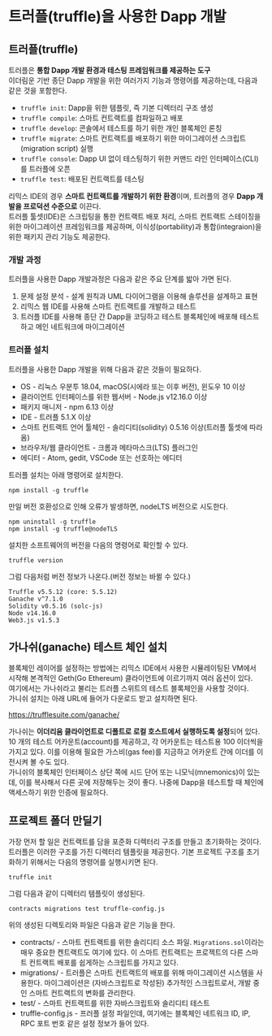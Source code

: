 # 트러플(truffle)을 사용한 Dapp 개발
  
## 트러플(truffle)
  
트러플은 **통합 Dapp 개발 환경과 테스팅 프레임워크를 제공하는 도구**  
이더림운 기반 종단 Dapp 개발을 위한 여러가지 기능과 명령어를 제공하는데, 다음과 같은 것을 포함한다.
 - `truffle init`: Dapp을 위한 템플릿, 즉 기본 디렉터리 구조 생성
 - `truffle compile`: 스마트 컨트랙트를 컴파일하고 배포
 - `truffle develop`: 콘솔에서 테스트를 하기 위한 개인 블록체인 론칭
 - `truffle migrate`: 스마트 컨트랙트를 배포하기 위한 마이그레이션 스크립트(migration script) 실행
 - `truffle console`: Dapp UI 없이 테스팅하기 위한 커맨드 라인 인터페이스(CLI)를 트러플에 오픈
 - `truffle test`: 배포된 컨트랙트를 테스팅
  
리믹스 IDE의 경우 **스마트 컨트랙트를 개발하기 위한 환경**이며, 트러플의 경우 **Dapp 개발을 프로덕션 수준으로** 이끈다.  
트러플 툴셋(IDE)은 스크립팅을 통한 컨트랙트 배포 처리, 스마트 컨트랙트 스테이징을 위한 마이그레이션 프레임워크를 제공하며, 이식성(portability)과 통합(integraion)을 위한 패키지 관리 기능도 제공한다.

### 개발 과정
  
트러플을 사용한 Dapp 개발과정은 다음과 같은 주요 단계를 밟아 가면 된다.  

1. 문제 설정 분석 - 설계 원칙과 UML 다이어그램을 이용해 솔루션을 설계하고 표현
2. 리믹스 웹 IDE를 사용해 스마트 컨트랙트를 개발하고 테스트
3. 트러플 IDE를 사용해 종단 간 Dapp을 코딩하고 테스트 블록체인에 배포해 테스트하고 메인 네트워크에 마이그레이션

### 트러플 설치

트러플을 사용한 Dapp 개발을 위해 다음과 같은 것들이 필요하다.  
 - OS - 리눅스 우분투 18.04, macOS(시에라 또는 이후 버전), 윈도우 10 이상
 - 클라이언트 인터페이스를 위한 웹서버 - Node.js v12.16.0 이상
 - 패키지 매니저 - npm 6.13 이상
 - IDE - 트러플 5.1.X 이상
 - 스마트 컨트랙트 언어 툴체인 - 솔리디티(solidity) 0.5.16 이상(트러플 툴셋에 따라옴)
 - 브라우저/웹 클라이언트 - 크롬과 메타마스크(LTS) 플러그인
 - 에디터 - Atom, gedit, VSCode 또는 선호하는 에디터

트러플 설치는 아래 명령어로 설치한다.  
```
npm install -g truffle
```
만일 버전 호환성으로 인해 오류가 발생하면, nodeLTS 버전으로 시도한다.
```
npm uninstall -g truffle
npm install -g truffle@nodeTLS
```
설치한 소프트웨어의 버전을 다음의 명령어로 확인할 수 있다.
```
truffle version
```
그럼 다음처럼 버전 정보가 나온다.(버전 정보는 바뀔 수 있다.)
```
Truffle v5.5.12 (core: 5.5.12)
Ganache v^7.1.0
Solidity v0.5.16 (solc-js)
Node v14.16.0
Web3.js v1.5.3
```

## 가나쉬(ganache) 테스트 체인 설치

블록체인 레이어를 설정하는 방법에는 리믹스 IDE에서 사용한 시뮬레이팅된 VM에서 시작해 본격적인 Geth(Go Ethereum) 클라이언트에 이르기까지 여러 옵션이 있다.  
여기에서는 가나쉬라고 불리는 트러플 스위트의 테스트 블록체인을 사용할 것이다.  
가니쉬 설치는 아래 URL에 들어가 다운로드 받고 설치하면 된다.  
  
https://trufflesuite.com/ganache/  
  
가나쉬는 **이더리움 클라이언트로 디폴트로 로컬 호스트에서 실행하도록 설정**되어 있다. 10 개의 테스트 어카운트(account)를 제공하고, 각 어카운트는 테스트용 100 이더씩을 가지고 있다. 이를 이용해 필요한 가스비(gas fee)를 지금하고 어카운트 간에 이더를 이전시켜 볼 수도 있다.  
가니쉬의 블록체인 인터페이스 상단 쪽에 시드 단어 또는 니모닉(mnemonics)이 있는데, 이를 복사해서 다른 곳에 저장해두는 것이 좋다. 나중에 Dapp을 테스트할 때 체인에 액세스하기 위한 인증에 필요하다.

## 프로젝트 폴더 만딜기

가장 먼저 할 일은 컨트랙트를 담을 포준화 디렉터리 구조를 만들고 초기화하는 것이다. 트러플은 이러한 구조를 가진 디렉터리 템플릿을 제공한다. 기본 프로젝트 구조를 초기화하기 위해서는 다음의 명령어를 실행시키면 된다.
```
truffle init
```
그럼 다음과 같이 디렉터리 템플릿이 생성된다.
```
contracts migrations test truffle-config.js
```
위의 생성된 디렉토리와 파일은 다음과 같은 기능을 한다.
 - contracts/ - 스마트 컨트랙트를 위한 솔리디티 소스 파일. `Migrations.sol`이라는 매우 중요한 켄트랙트도 여기에 있다. 이 스마트 컨트랙트는 프로젝트의 다른 스마트 컨트랙트 배포를 쉽게하는 스크립트를 가지고 있다.
 - migrations/ - 트러플은 스마트 컨트랙트의 배포를 위해 마이그레이션 시스템을 사용한다. 마이그레이션은 (자바스크립트로 작성된) 추가적인 스크립트로서, 개발 중인 스마트 컨트랙트의 변화를 관리한다.
 - test/ - 스마트 컨트랙트를 위한 자바스크립트와 솔리디티 테스트
 - truffle-config.js - 프러플 설정 파일인데, 여기에는 블록체인 네트워크 ID, IP, RPC 포트 번호 같은 설정 정보가 들어 있다.